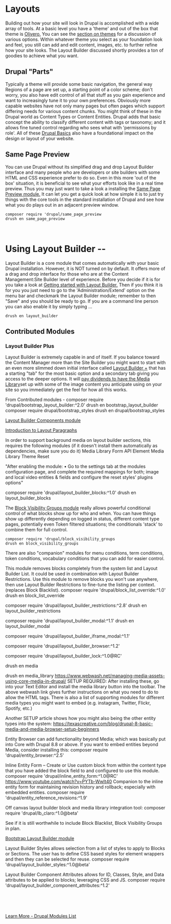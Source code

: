 
# Layouts

Building out how your site will look in Drupal is accomplished with a wide array of tools.  At a basic level you have a 'theme' and out of the box that theme is [Olivero.](https://armtec.services/theme/olivero.html)  You can see the [section on themes](theme/frontoverview.md) for a discussion of various options.  Within whatever theme you select as your foundation look and feel, you still can add and edit content, images, etc. to further refine how your site looks.  The Layout Builder discussed shortly provides a ton of goodies to achieve what you want.

## Drupal "Parts"

Typically a theme will provide some basic navigation, the general way Regions of a page are set up, a starting point of a color scheme; don't worry, you also have edit control of all that stuff as you gain experience and want to increasingly tune it to your own preferences.  Obviously more capable websites have not only many pages but often pages which support differing needs for various content chunks.  You might think of these in the Drupal world as Content Types or Content Entities.  Drupal adds that basic concept the ability to classify different content with tags or taxonomy; and it allows fine tuned control regarding who sees what with 'permissions by role'.  All of these [Drupal Basics](https://armtec.services/book/drupalbasics.html) also have a foundational impact on the design or layout of your website.<br>

## Same Page Preview
You can use Drupal without its simplified drag and drop Layout Builder interface and many people who are developers or site builders with some HTML and CSS experience prefer to do so.  Even in this more 'out of the box' situation, it is beneficial to see what your efforts look like in a real time preview. Thus you may just want to take a look a installing the [Same Page Preview module.](https://www.youtube.com/watch?v=Mh_plCpt1_A)  It can let you get a quick look at how simple it is to just try things with the core tools in the standard installation of Drupal and see how what you do plays out in an adjacent preview window.<br>

`composer require 'drupal/same_page_preview`<br>
`drush en same_page_preview`

<br>

# Using Layout Builder --

Layout Builder is a core module that comes automatically with your basic Drupal installation.  However, it is NOT turned on by default.  It offers more of a drag and drop interface for those who are at the Content Management:Site Builder level of experience.
Before you decide if it is for you take a look at [Getting started with Layout Builder.](https://www.webwash.net/getting-start-with-layout-builder-in-drupal/)  Then if you think it is for you you just need to go to the 'Administration/Extend' option on the menu bar and checkmark the Layout Builder module; remember to then "Save" and you should be ready to go.  If you are a command line person you can also enable it by simply typing ...<br>

`drush en layout_builder`

## Contributed Modules

### Layout Builder Plus

Layout Builder is extremely capable in and of itself.  If you balance toward the Content Manager more than the Site Builder you might want to start with an even more slimmed down initial interface called [Layout Builder +](https://www.youtube.com/watch?v=SYi3HmOcNyw) that has a starting "tab" for the most basic option and a secondary tab giving you access to the deeper options.  It will [pay dividends to have the Media Library](https://armtec.services/modules/media.md)set up with some of the image content you anticipate using on your site so you immediately get the feel for how all this works.




From Contributed modules -
composer require 'drupal/bootstrap_layout_builder:^2.0'
drush en bootstrap_layout_builder
composer require drupal/bootstrap_styles
drush en drupal/bootstrap_styles

[Layout Builder Components module](https://www.drupal.org/project/layoutcomponents)

[Introduction to Layout Paragraphs](https://www.youtube.com/watch?v=yl4JN-HLqbg)



In order to support background media on layout builder sections, this requires the following modules (if it doesn't install them automatically as dependencies, make sure you do it)
Media Library Form API Element
Media Library Theme Reset

"After enabling the module:
	•	Go to the settings tab at the modules configuration page, and complete the required mappings for both; image and local video entities & fields and configure the reset styles' plugins options"

composer require 'drupal/layout_builder_blocks:^1.0'
drush en layout_builder_blocks






The [Block Visibility Groups module](https://www.youtube.com/watch?v=ZKwkaMUbJIs) really allows powerful conditional control of what blocks show up for who and when.  You can have things show up differently depending on logged in status, different content type pages, potentially even Token filtered situations; the conditionals 'stack' to combine them for full control.<br>

`composer require 'drupal/block_visibility_groups`<br>
`drush en block_visibility_groups`



There are also "companion" modules for menu conditions, term conditions, token conditions, vocabulary conditions that you can add for easier control.





This module removes blocks completely from the system list and Layout Builder List. It could be used in combination with Layout Builder Restrictions. Use this module to remove blocks you won't use anywhere, then use Layout Builder Restrictions to fine-tune the listing per context. (replaces Block Blacklist).
composer require 'drupal/block_list_override:^1.0'
drush en block_list_override

composer require 'drupal/layout_builder_restrictions:^2.8'
drush en layout_builder_restrictions

composer require 'drupal/layout_builder_modal:^1.1'
drush en layout_builder_modal

composer require 'drupal/layout_builder_iframe_modal:^1.1'

composer require 'drupal/layout_builder_browser:^1.2'

composer require 'drupal/layout_builder_lock:^1.0@RC'


drush en media

drush en media_library
https://www.webwash.net/managing-media-assets-using-core-media-in-drupal/
SETUP REQUIRED: After installing these, go into your Text Editor and install the media library button into the toolbar. The above webwash link gives further instructions on what you need to do to allow the HTML tags.  There is also a list of supporting modules for different media types you might want to embed (e.g. instagram, Twitter, Flickr, Spotify, etc.)

Another SETUP article shows how you might also being the other entity types into the system:  https://texascreative.com/blog/drupal-8-basic-media-and-media-browser-setup-beginners

Entity Browser can add functionality beyond Media; which was basically put into Core with Drupal 8.8 or above.  If you want to embed entities beyond Media, consider installing this:
composer require 'drupal/entity_browser:^2.5'


Inline Entity Form – Create or Use custom block from within the content type that you have added the block field to and configured to use this module.
composer require 'drupal/inline_entity_form:^1.0@RC'
https://www.youtube.com/watch?v=PYTb-WwIt40
Companion to the inline entity form for maintaining revision history and rollback; especially with embedded entities.
composer require 'drupal/entity_reference_revisions:^1.9'


Off canvas layout builder block and media library integration tool:
composer require 'drupal/lb_claro:^1.0@beta'

See if it is still worthwhile to include Block Blacklist, Block Visibility Groups in plan.


[Bootstrap Layout Builder module](https://www.droptica.com/blog/streamlined-layout-builder-overview-bootstrap-layout-builder-module/)

Layout Builder Styles allows selection from a list of styles to apply to Blocks or Sections. The user has to define CSS based styles for element wrappers and then they can be selected for reuse. 
composer require 'drupal/layout_builder_styles:^1.0@beta'


Layout Builder Component Attributes allows for ID, Classes, Style, and Data attributes to be applied to blocks; leveraging CSS and JS.
composer require 'drupal/layout_builder_component_attributes:^1.2'

<br>
<br>
<br>

[Learn More - Drupal Modules List](../chapters.md#drupal-modules)

